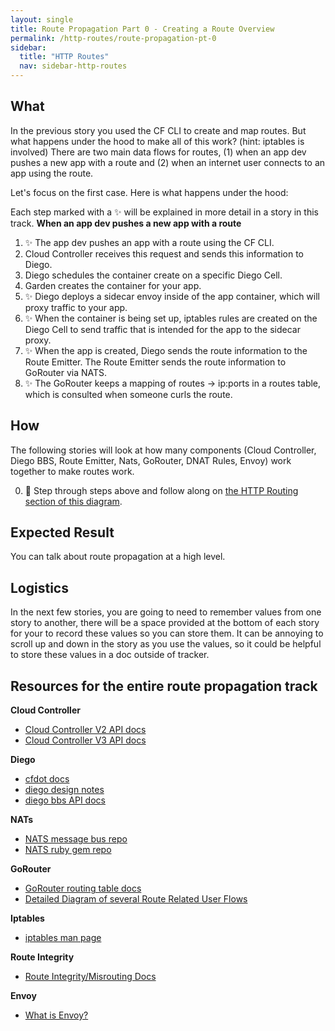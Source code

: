 ```yaml
---
layout: single
title: Route Propagation Part 0 - Creating a Route Overview
permalink: /http-routes/route-propagation-pt-0
sidebar:
  title: "HTTP Routes"
  nav: sidebar-http-routes
---
```

## What
In the previous story you used the CF CLI to create and map routes. But what
happens under the hood to make all of this work? (hint: iptables is involved)
There are two main data flows for routes, (1) when an app dev pushes a new app
with a route and (2) when an internet user connects to an app using the route.

Let's focus on the first case. Here is what happens under the hood:

Each step marked with a ✨ will be explained in more detail in a story in this track.
**When an app dev pushes a new app with a route**
1. ✨ The app dev pushes an app with a route using the CF CLI.
1. Cloud Controller receives this request and sends this information to Diego.
1. Diego schedules the container create on a specific Diego Cell.
1. Garden creates the container for your app.
1. ✨ Diego deploys a sidecar envoy inside of the app container, which will
   proxy traffic to your app.
1. ✨ When the container is being set up, iptables rules are created on the
   Diego Cell to send traffic that is intended for the app to the sidecar
   proxy.
1. ✨ When the app is created, Diego sends the route information to the Route
   Emitter. The Route Emitter sends the route information to GoRouter via NATS.
1. ✨ The GoRouter keeps a mapping of routes -> ip:ports in a routes table,
   which is consulted when someone curls the route.

## How
The following stories will look at how many components (Cloud Controller, Diego
BBS, Route Emitter, Nats, GoRouter, DNAT Rules, Envoy) work together to make
routes work.

0. 🤔 Step through steps above and follow along on [the HTTP Routing section of
   this
   diagram](https://miro.com/app/board/o9J_kyWPVPM=/?moveToWidget=3074457346471397934).

## Expected Result
You can talk about route propagation at a high level.

## Logistics
In the next few stories, you are going to need to remember values from one
story to another, there will be a space provided at the bottom of each story
for your to record these values so you can store them.  It can be annoying to
scroll up and down in the story as you use the values, so it could be helpful
to store these values in a doc outside of tracker.

## Resources for the entire route propagation track
**Cloud Controller**
* [Cloud Controller V2 API docs](https://apidocs.cloudfoundry.org)
* [Cloud Controller V3 API docs](http://v3-apidocs.cloudfoundry.org)

**Diego**
* [cfdot docs](https://github.com/cloudfoundry/cfdot)
* [diego design notes](https://github.com/cloudfoundry/diego-design-notes#what-are-all-these-repos-and-what-do-they-do)
* [diego bbs API docs](https://github.com/cloudfoundry/bbs/tree/master/doc)

**NATs**
* [NATS message bus repo](https://github.com/nats-io/gnatsd)
* [NATS ruby gem repo](https://github.com/nats-io/ruby-nats)

**GoRouter**
* [GoRouter routing table docs](https://github.com/cloudfoundry/gorouter#the-routing-table)
* [Detailed Diagram of several Route Related User Flows](https://realtimeboard.com/app/board/o9J_kyWPVPM=/)

**Iptables**
* [iptables man page](http://ipset.netfilter.org/iptables.man.html)

**Route Integrity**
* [Route Integrity/Misrouting Docs](https://docs.cloudfoundry.org/concepts/http-routing.html#-preventing-misrouting)

**Envoy**
* [What is Envoy?](https://www.envoyproxy.io/docs/envoy/latest/intro/what_is_envoy)
